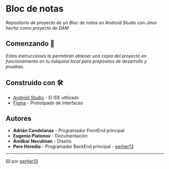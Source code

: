 # Bloc de notas
_Repositorio de proyecto de un Bloc de notas en Android Studio con Java hecho como proyecto de DAM_

## Comenzando 🚀
_Estas instrucciones te permitirán obtener una copia del proyecto en funcionamiento en tu máquina local para propósitos de desarrollo y pruebas._

## Construido con 🛠️
* [Android Studio](https://developer.android.com/studio) - El IDE utilizado
* [Figma](https://www.figma.com/) - Prototipado de interfaces

## Autores
* **Adrián Candelanas** - Programador FrontEnd principal 
* **Eugenio Platonov** - Documentación 
* **Amilkar Neculman** - Diseño
* **Pere Heredia** - Programador BackEnd principal - [perher13](https://github.com/perher13)
---
⌨️ por [perher13](https://github.com/perher13)   
